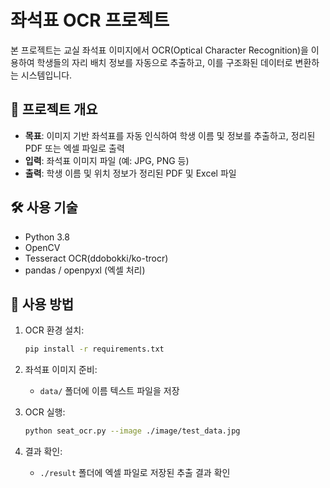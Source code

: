 # 좌석표 OCR 프로젝트

본 프로젝트는 교실 좌석표 이미지에서 OCR(Optical Character Recognition)을 이용하여 학생들의 자리 배치 정보를 자동으로 추출하고, 이를 구조화된 데이터로 변환하는 시스템입니다.

## 🧾 프로젝트 개요

- **목표**: 이미지 기반 좌석표를 자동 인식하여 학생 이름 및 정보를 추출하고, 정리된 PDF 또는 엑셀 파일로 출력
- **입력**: 좌석표 이미지 파일 (예: JPG, PNG 등)
- **출력**: 학생 이름 및 위치 정보가 정리된 PDF 및 Excel 파일

## 🛠️ 사용 기술

- Python 3.8
- OpenCV
- Tesseract OCR(ddobokki/ko-trocr)
- pandas / openpyxl (엑셀 처리)

## 📌 사용 방법

1. OCR 환경 설치:
    ```bash
    pip install -r requirements.txt
    ```

2. 좌석표 이미지 준비:
    - `data/` 폴더에 이름 텍스트 파일을 저장

3. OCR 실행:
    ```bash
    python seat_ocr.py --image ./image/test_data.jpg
    ```

4. 결과 확인:
    - `./result` 폴더에 엑셀 파일로 저장된 추출 결과 확인
